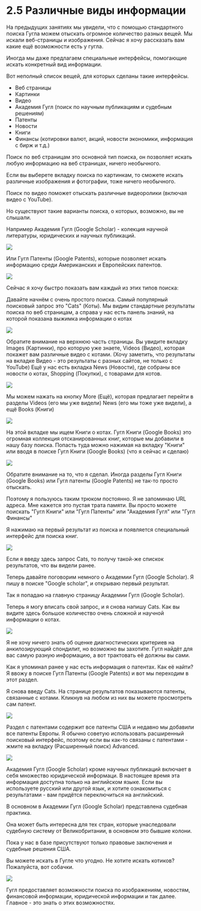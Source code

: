 # 2.5 Различные виды информации

На предыдущих занятиях мы увидели, что с помощью стандартного поиска Гугла можем отыскать огромное количество разных вещей. Мы искали веб-страницы и изображения.
Сейчас я хочу рассказать вам какие ещё возможности есть у гугла.

Иногда мы даже предлагаем специальные интерфейсы, помогающие искать конкретный вид информации.

Вот неполный список вещей, для которых сделаны такие интерфейсы.



* Веб страницы
* Картинки
* Видео
* Академия Гугл (поиск по научным публикациям и судебным решениям)
* Патенты
* Новости
* Книги
* Финансы (котировки валют, акций, новости экономики, информация с бирж и т.д.)

Поиск по веб страницам это основной тип поиска, он позволяет искать любую информацию на веб страницах, ничего необычного.

Если вы выберете вкладку поиска по картинкам, то сможете искать различные изображения и фотографии, тоже ничего необычного.

Поиск по видео поможет отыскать различные видеоролики (включая видео с YouTube).

Но существуют такие варианты поиска, о которых, возможно, вы не слышали.

Например Академия Гугл (Google Scholar) - колекция научной литературы, юридических и научных публикаций.

![](../images/2_5_01_google_scholar.jpg)



Или Гугл Патенты (Google Patents), которые позволяет искать информацию среди Американских и Европейских патентов.

![](../images/2_5_02_patents.jpg)

Сейчас я хочу быстро показать вам каждый из этих типов поиска:

Давайте начнём с очень простого поиска. Самый популярный поисковый запрос это "Cats" (Коты).
Мы видим стандартные результаты поиска по веб страницам, а справа у нас есть панель знаний, на которой показана выжимка информации о котах

![](../images/2_5_03_cats_web.jpg)

Обратите внимание на верхнюю часть страницы.
Вы увидите вкладку Images (Картинки), про которую уже знаете, Videos (Видео), которая покажет вам различные видео с котами.
(Хочу заметить, что результаты на вкладке Видео - это результаты с разных сайтов, не только с YouTube)
Ещё у нас есть вкладка News (Новости), где собраны все новости о котах, Shopping (Покупки), с товарами для котов.

![](../images/2_5_04_shopping.jpg)

Мы можем нажать на кнопку More (Ещё), которая предлагает перейти в разделы Videos (его мы уже видели)
News (его мы тоже уже видели), а  ещё Books (Книги)

![](../images/2_5_05_books.jpg)

На этой вкладке мы ищем Книги о котах. Гугл Книги (Google Books) это огромная коллекция отсканированных книг, которые мы добавили в нашу базу поиска.
Попасть туда можно нажимая на вкладку "Книги" или вводя в поиске Гугл Книги (Google Books) (что я сейчас и сделаю)

![](../images/2_5_06_search_books.jpg)

Обратите внимание на то, что я сделал. Иногда разделы Гугл Книги (Google Books) или Гугл патенты (Google Patents) не так-то просто отыскать.

Поэтому я пользуюсь таким трюком постоянно. Я не запоминаю URL адреса. Мне кажется это пустая трата памяти. Вы просто можете поискать "Гугл Книги"  или "Гугл Патенты" или "Академия Гугл" или "Гугл Финансы"

Я нажимаю на первый результат из поиска и появляется специальный интерфейс для поиска книг.

![](../images/2_5_07_Gbooks.jpg)

Если я введу здесь запрос Cats, то получу такой-же спискок результатов, что вы видели ранее.

Теперь давайте поговорим немного о Академии Гугл (Google Scholar). Я пишу в поиске "Google scholar", и открываю первый результат.

Так я попадаю на главную  страницу Академии Гугл (Google Scholar).

Теперь я могу вписать свой запрос, и я снова напишу Cats.
Как вы видите здесь большое количество очень сложной и научной информации о котах.

![](../images/2_5_8_scholar_cats.jpg)

Я не хочу ничего знать об оценке диагностических критериев на анкилозирующий спондилит, но возможно вы захотите.
Гугл найдёт для вас самую разную информацию, а вот трактовать её должны вы сами.

Как я упоминал ранее у нас есть информация о патентах. Как её найти? Я ввожу в поиске Гугл Патенты (Google Patents) и вот мы переходим в этот раздел.

Я снова введу Cats. На странице результатов показываются патенты, связанные с котами. Кликнув на любом из них вы можете просмотреть сам патент.

![](../images/2_5_09_patents_cats.jpg)

Раздел с патентами содержит все патенты США и недавно мы добавили все патенты Европы.
Я обычно советую использовать расширенный поисковый интерфейс,
поэтому если вы как-то связаны с патентами - жмите на вкладку (Расширенный поиск) Advanced.

![](../images/2_5_10_patents_advanced.jpg)

Академия Гугл (Google Scholar) кроме научных публикаций включает в себя множество юридической информаци.
В настоящее время эта информация доступна только на английском языке. Если вы используете русский или другой язык, и хотите ознакомиться с результатами - вам придётся переключиться на английский.

В основном в Академии Гугл (Google Scholar) представлена судебная практика.

Она может быть интересна для тех стран, которые унаследовали судебную систему от Великобритании, в основном это бывшие колони.

Пока у нас в базе присутствуют только правовые заключения и судебные решения США.

Вы можете искать в Гугле что угодно. Не хотите искать котиков? Пожалуйста, вот собачки.

![](../images/2_5_11_dogs.jpg)

Гугл предоставляет возможности поиска по изображениям, новостям, финансовой информации, юридической информации и так далее.
Главное - это знать о этих возможностях.